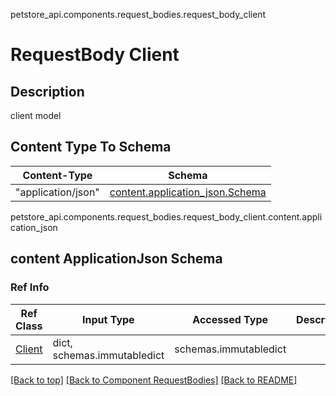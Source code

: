 petstore_api.components.request_bodies.request_body_client
# RequestBody Client

## Description
client model

## Content Type To Schema
Content-Type | Schema
------------ | -------
"application/json" | [content.application_json.Schema](#content-applicationjson-schema)

petstore_api.components.request_bodies.request_body_client.content.application_json
## content ApplicationJson Schema

### Ref Info
Ref Class | Input Type | Accessed Type | Description
--------- | ---------- | ------------- | ------------
[Client](../../components/schema/client.md) | dict, schemas.immutabledict | schemas.immutabledict |

[[Back to top]](#top) [[Back to Component RequestBodies]](../../../README.md#Component-RequestBodies) [[Back to README]](../../../README.md)
